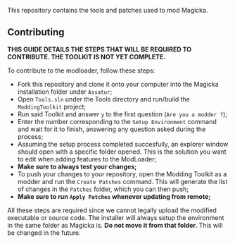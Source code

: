 This repository contains the tools and patches used to mod Magicka.

## Contributing

**THIS GUIDE DETAILS THE STEPS THAT WILL BE REQUIRED TO CONTRIBUTE. THE TOOLKIT IS NOT YET COMPLETE.**

To contribute to the modloader, follow these steps:
- Fork this repository and clone it onto your computer into the Magicka installation folder under `Assatur`;
- Open `Tools.sln` under the Tools directory and run/build the `ModdingToolkit` project;
- Run said Toolkit and answer `y` to the first question (`Are you a modder ?`);
- Enter the number corresponding to the `Setup Environment` command and wait for it to finish, answering any question asked during the process;
- Assuming the setup process completed succesfully, an explorer window should open with a specific folder opened. This is the solution you want to edit when adding features to the ModLoader;
- **Make sure to always test your changes;**
- To push your changes to your repository, open the Modding Toolkit as a modder and run the `Create Patches` command. This will generate the list of changes in the `Patches` folder, which you can then push;
- **Make sure to run `Apply Patches` whenever updating from remote;**

All these steps are required since we cannot legally upload the modified executable or source code.
The installer will always setup the environment in the same folder as Magicka is. **Do not move it from that folder.** This will be changed in the future.